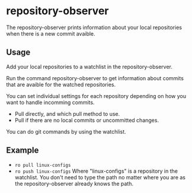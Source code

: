 # repository-observer
The repository-observer prints information about your local repositories when there is a new commit avaible.

## Usage
Add your local repositories to a watchlist in the repository-observer.

Run the command repository-observer to get information about commits that are avaible for the watched repositories.

You can set individual settings for each repository depending on how you want to handle incomming commits.
* Pull directly, and which pull method to use.
* Pull if there are no local commits or uncommitted changes.

You can do git commands by using the watchlist.

## Example
* `ro pull linux-configs`
* `ro push linux-configs`
Where "linux-configs" is a repository in the watchlist.
You don't need to type the path no matter where you are as the repository-observer already knows the path.
